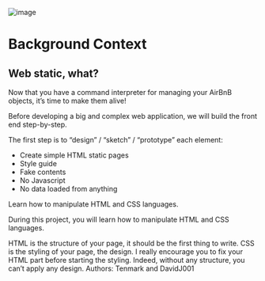 ![image](https://user-images.githubusercontent.com/83606182/184324017-73defe48-5f27-4fa9-8e81-da9e86addd50.png)




# Background Context

## Web static, what?

Now that you have a command interpreter for managing your AirBnB objects, it’s time to make them alive!

Before developing a big and complex web application, we will build the front end step-by-step.

The first step is to “design” / “sketch” / “prototype” each element:

* Create simple HTML static pages
* Style guide
* Fake contents
* No Javascript
* No data loaded from anything


Learn how to manipulate HTML and CSS languages. 

During this project, you will learn how to manipulate HTML and CSS languages. 

HTML is the structure of your page, it should be the first thing to write. 
CSS is the styling of your page, the design. I really encourage you to fix your HTML part before starting the styling. 
Indeed, without any structure, you can’t apply any design.
 Authors: Tenmark and DavidJ001

